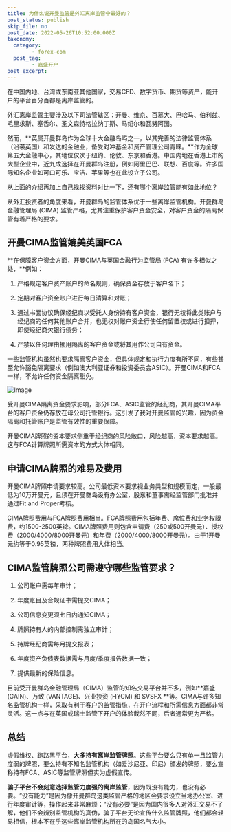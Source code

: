 ```yaml
---
title: 为什么说开曼监管是外汇离岸监管中最好的？
post_status: publish
skip_file: no
post_date: 2022-05-26T10:52:00.000Z
taxonomy:
  category:
        - forex-com
  post_tag:
        - 嘉盛开户
post_excerpt: 
---
```

在中国内地、台湾或东南亚其他国家，交易CFD、数字货币、期货等资产，能开户的平台百分百都是离岸监管的。

外汇离岸监管主要涉及以下司法管辖区：开曼、维京、百慕大、巴哈马、伯利兹、毛里求斯、塞舌尔、圣文森特格拉纳丁斯、马绍尔和瓦努阿图。

然而，**英属开曼群岛作为全球十大金融岛屿之一，以其完善的法律监管体系（沿袭英国）和发达的金融业，备受对冲基金和资产管理公司青睐。**作为全球第五大金融中心，其地位仅次于纽约、伦敦、东京和香港。中国内地在香港上市的大型企业中，近九成选择在开曼群岛注册，例如阿里巴巴、联想、百度等。许多国际知名企业如可口可乐、宝洁、苹果等也在此设立子公司。

从上面的介绍再加上自己找找资料对比一下，还有哪个离岸监管能有如此地位？

从外汇投资者的角度来看，开曼群岛的监管体系优于一些离岸监管机构。开曼群岛金融管理局 (CIMA) 监管严格，尤其注重保护客户资金安全，对客户资金的隔离保管有着严格的要求。

## 开曼CIMA监管媲美英国FCA

**在保障客户资金方面，开曼CIMA与英国金融行为监管局 (FCA) 有许多相似之处，**例如：

1. 严格规定客户资产账户的命名规则，确保资金存放于客户名下；

1. 定期对客户资金账户进行每日清算和对账；

1. 通过书面协议确保经纪商以受托人身份持有客户资金，银行无权将此类账户与经纪商的任何其他账户合并，也无权对账户资金行使任何留置权或进行扣押，即使经纪商欠银行债务；

1. 严禁以任何理由挪用隔离的客户资金或将其用作公司自有资金。

一些监管机构虽然也要求隔离客户资金，但具体规定和执行力度有所不同，有些甚至允许豁免隔离要求（例如澳大利亚证券和投资委员会ASIC）。开曼CIMA和FCA一样，不允许任何资金隔离豁免。

![Image](https://prod-files-secure.s3.us-west-2.amazonaws.com/39ed1227-6d7d-4570-be36-9ccd4a2c4241/bd849744-3fcb-4a37-8312-357962c8f065/image.png?X-Amz-Algorithm=AWS4-HMAC-SHA256&X-Amz-Content-Sha256=UNSIGNED-PAYLOAD&X-Amz-Credential=ASIAZI2LB466VIHQWB7V%2F20250911%2Fus-west-2%2Fs3%2Faws4_request&X-Amz-Date=20250911T221351Z&X-Amz-Expires=3600&X-Amz-Security-Token=IQoJb3JpZ2luX2VjEKb%2F%2F%2F%2F%2F%2F%2F%2F%2F%2FwEaCXVzLXdlc3QtMiJIMEYCIQCCcslO3V3zLNcKKWQ7yjWJWhKpNEPrUdJlgifTTFP0YAIhAPjVXkMUFyX2NJ04jj2jrkMMfmQHPC%2FgE%2B8EeJLCkm9WKv8DCB8QABoMNjM3NDIzMTgzODA1IgyjF3hkBbwkyIghsQYq3ANml4V1xwS%2B14ut6G7O4e6%2FFYiCq2W%2FbriuqtQswh1DQxof5fBk899Qeye3C2XlDz50SMD%2BNlnIi5%2Fbgxfs%2FBHEncs%2FbWCdJ3EIKOwPYlNU%2Fmz33ajfoGxW0nf%2F5VrGT4vGm0tuOJFqvJM24UxAkN286HANfA8NRh4HrtnfEar8gF67JYP6%2Bnod%2BJ%2BBx2UAHiZj7ml6Ai9HMQje0hE73%2Bnj1WmqQ30ejL09uiuavhadnD9v6pSV9WxIKEoWi8pMmdage4jfemMt8ZP2cn6cvv%2FGdi2Vf2HGEmFf4dN2L5gNOTGinqyc%2FiHJZ8Uch6YCSoJzkta2ePK6WguS6wovrTuh0Ks%2F%2Fkb4IZdGScbDfAR2KeKsNiX%2FoJgqEDw1BiRY5AG0sEXlkvBzPKnZb5F9ANPpZlPGI7PJ%2F95n89dTFpGSbgmy%2BAMPetvHb1bovliBlx7EWhflDwypeAYVgS%2FYcxBt2UDM3ACMbWeRhhdVcPDPqg36vxOI8YvXnPu5wXm76o3oR4fY0IWYw4GdNL%2FK%2BVGyEVXnck4VjW5AZlAuDIiMi4keDOhL8m6s0Z9nsVhaMvr8Aq4tNWP6CogbIpZxyOq2a2G33%2FmQSbu1qVg%2FjtvtScda4rtar0A%2FALswuzChhY3GBjqkAZy0S7UohgVUBR%2Fos6JX0KKXp8F0c5ZrDX8hBl3he65E3bSHpCKisII2o5v9gX%2BB2N6hkyQi5mw6EnFizMDAMgC2j35%2FYuLFiogQSFcM22Gc1DAGUxAxIunQfdQHxQjZm9%2B%2BpZyXW9NIU6Gxyheh%2FyFVP2o6DZWQ1IyRSF%2BTQxIwcwNXPTdglqlMxRzOIlytQVa1Mtwk8%2BkeWrtLX80OyFJfePPC&X-Amz-Signature=ce8438b943000bdf753e408e8f8f5b5e543410c51823521097b4fd7f60607548&X-Amz-SignedHeaders=host&x-amz-checksum-mode=ENABLED&x-id=GetObject)

受开曼CIMA隔离资金要求影响，部分FCA、ASIC监管的经纪商，其开曼CIMA平台的客户资金仍存放在母公司托管银行。这引发了我对开曼监管的兴趣，因为资金隔离和托管账户是监管有效性的重要保障。

开曼CIMA牌照的资本要求侧重于经纪商的风险敞口，风险越高，资本要求越高。这与FCA计算牌照所需资本的方式大体相同。

## **申请CIMA牌照的难易及费用**

开曼CIMA牌照申请要求较高。公司最低资本要求视业务类型和规模而定，一般最低为10万开曼元，且须在开曼群岛设有办公室，股东和董事需经监管部门批准并通过Fit and Proper考核。

CIMA牌照费用与FCA牌照费用相当。FCA牌照费用包括年费、席位费和业务权限费，约1500-2500英镑。CIMA牌照费用则包含申请费（250或500开曼元）、授权费（2000/4000/8000开曼元）和年费（2000/4000/8000开曼元）。由于1开曼元约等于0.95英镑，两种牌照费用大体相当。

## CIMA监管牌照公司需遵守哪些监管要求？

1. 公司账户需每年审计；

1. 年度账目及合规证书需提交CIMA；

1. 公司信息变更须七日内通知CIMA；

1. 牌照持有人的内部控制需独立审计；

1. 持牌经纪商需每月提交报表；

1. 年度资产负债表数据需与月度/季度报告数据一致；

1. 提供最新的保险信息。

目前受开曼群岛金融管理局（CIMA）监管的知名交易平台并不多，例如**嘉盛 (GAIN)、万致 (VANTAGE)、兴业投资 (HYCM) 和 SVSFX **等。CIMA与许多知名监管机构一样，采取有利于客户的监管措施，在开户流程和所需信息方面都非常灵活。这一点与在英国或瑞士监管下开户的体验截然不同，后者通常更为严格。

## 总结

虚假维权、跑路黑平台，**大多持有离岸监管牌照**。这些平台要么只有单一且监管力度弱的牌照，要么持有不知名监管机构（如爱沙尼亚、印尼）颁发的牌照，要么宣称持有FCA、ASIC等监管牌照但实为虚假宣传。

**骗子平台不会刻意选择监管力度强的离岸监管**，因为既没有能力，也没有必要。“没有能力”是因为像开曼群岛这类监管严格的地区会要求设立当地办公室、进行年度审计等，操作起来非常麻烦；“没有必要”是因为国内很多人对外汇交易不了解，他们不会辨别监管机构的真伪，骗子平台无论宣传什么监管牌照，他们都会轻易相信，根本不在乎这些离岸监管机构所在的岛国名气大小。